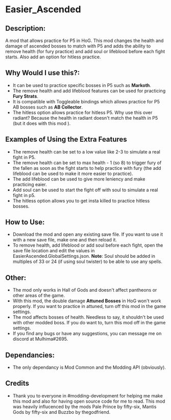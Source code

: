 # Easier_Ascended

## Description:
A mod that allows practice for P5 in HoG. This mod changes the health and damage of ascended bosses to match with P5 and adds the ability to remove health (for fury practice) and add soul or lifeblood before each fight starts. Also add an option for hitless practice.
  
## Why Would I use this?:
- It can be used to practice specific bosses in P5 such as **Markoth**.
- The remove health and add lifeblood features can be used for practicing **Fury Strats**.
- It is compatible with Toggleable bindings which allows practice for P5 AB bosses such as **AB Collector**.
- The hitless option allows practice for hitless P5. Why use this over radiant? Because the health in radiant doesn't match the health in P5 (but it does with this mod ). 

## Examples of Using the Extra Features
- The remove health can be set to a low value like 2-3 to simulate a real fight in P5.
- The remove health can be set to max health - 1 (so 8) to trigger fury of the fallen as soon as the fight starts to help practice with fury (the add lifeblood can be used to make it more easier to practice).
- The add lifeblood can be used to give more leniency and make practicing eaier.
- Add soul can be used to start the fight off with soul to simulate a real fight in p5.
- The hitless option allows you to get insta killed to practice hitless bosses. 

## How to Use:
- Download the mod and open any existing save file. If you want to use it with a new save file, make one and then reload it.
- To remove health, add lifeblood or add soul before each fight, open the save file location and edit the values in EasierAscended.GlobalSettings.json. **Note**: Soul should be added in multiples of 33 or 24 (if using soul twister) to be able to use any spells.

## Other:
- The mod only works in Hall of Gods and doesn't affect pantheons or other areas of the game.
- With this mod, the double damage **Attuned Bosses** in HoG won't work properly. If you want to practice in attuned, turn off this mod in the game settings.
- The mod affects bosses of health. Needless to say, it shouldn't be used with other modded boss. If you do want to, turn this mod off in the game settings.
- If you find any bugs or have any suggestions, you can message me on discord at Mulhima#2695.

## Dependancies:
- The only dependancy is Mod Common and the Modding API (obviously).

## Credits
- Thank you to everyone in #modding-development for helping me make this mod and also for having open source code for me to read. This mod was heavily influcenced by the mods Pale Prince by fifty-six, Mantis Gods by fifty-six and Buzzbo by thegodfriend.

